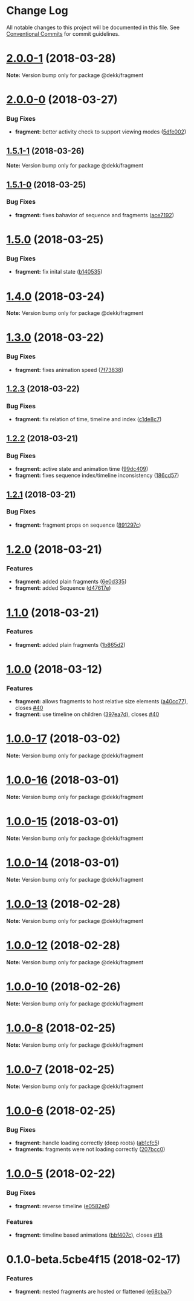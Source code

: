 # Change Log

All notable changes to this project will be documented in this file.
See [Conventional Commits](https://conventionalcommits.org) for commit guidelines.

<a name="2.0.0-1"></a>
# [2.0.0-1](https://github.com/sinnerschrader/dekk/compare/v2.0.0-0...v2.0.0-1) (2018-03-28)




**Note:** Version bump only for package @dekk/fragment

<a name="2.0.0-0"></a>
# [2.0.0-0](https://github.com/sinnerschrader/dekk/compare/v1.5.1-1...v2.0.0-0) (2018-03-27)


### Bug Fixes

* **fragment:** better activity check to support viewing modes ([5dfe002](https://github.com/sinnerschrader/dekk/commit/5dfe002))




<a name="1.5.1-1"></a>
## [1.5.1-1](https://github.com/sinnerschrader/dekk/compare/v1.5.1-0...v1.5.1-1) (2018-03-26)




**Note:** Version bump only for package @dekk/fragment

<a name="1.5.1-0"></a>
## [1.5.1-0](https://github.com/sinnerschrader/dekk/compare/v1.5.0...v1.5.1-0) (2018-03-25)


### Bug Fixes

* **fragment:** fixes bahavior of sequence and fragments ([ace7192](https://github.com/sinnerschrader/dekk/commit/ace7192))




<a name="1.5.0"></a>
# [1.5.0](https://github.com/sinnerschrader/dekk/compare/v1.4.0...v1.5.0) (2018-03-25)


### Bug Fixes

* **fragment:** fix inital state ([b140535](https://github.com/sinnerschrader/dekk/commit/b140535))




<a name="1.4.0"></a>
# [1.4.0](https://github.com/sinnerschrader/dekk/compare/v1.3.0...v1.4.0) (2018-03-24)




**Note:** Version bump only for package @dekk/fragment

<a name="1.3.0"></a>
# [1.3.0](https://github.com/sinnerschrader/dekk/compare/v1.2.3...v1.3.0) (2018-03-22)


### Bug Fixes

* **fragment:** fixes animation speed ([7f73838](https://github.com/sinnerschrader/dekk/commit/7f73838))




<a name="1.2.3"></a>
## [1.2.3](https://github.com/sinnerschrader/dekk/compare/v1.2.2...v1.2.3) (2018-03-22)


### Bug Fixes

* **fragment:** fix relation of time, timeline and index ([c1de8c7](https://github.com/sinnerschrader/dekk/commit/c1de8c7))




<a name="1.2.2"></a>
## [1.2.2](https://github.com/sinnerschrader/dekk/compare/v1.2.1...v1.2.2) (2018-03-21)


### Bug Fixes

* **fragment:** active state and animation time ([99dc409](https://github.com/sinnerschrader/dekk/commit/99dc409))
* **fragment:** fixes sequence index/timeline inconsistency ([186cd57](https://github.com/sinnerschrader/dekk/commit/186cd57))




<a name="1.2.1"></a>
## [1.2.1](https://github.com/sinnerschrader/dekk/compare/v1.2.0...v1.2.1) (2018-03-21)


### Bug Fixes

* **fragment:** fragment props on sequence ([891297c](https://github.com/sinnerschrader/dekk/commit/891297c))




<a name="1.2.0"></a>
# [1.2.0](https://github.com/sinnerschrader/dekk/compare/v1.0.0...v1.2.0) (2018-03-21)


### Features

* **fragment:** added plain fragments ([6e0d335](https://github.com/sinnerschrader/dekk/commit/6e0d335))
* **fragment:** added Sequence ([d47617e](https://github.com/sinnerschrader/dekk/commit/d47617e))




<a name="1.1.0"></a>
# [1.1.0](https://github.com/sinnerschrader/dekk/compare/v1.0.0...v1.1.0) (2018-03-21)


### Features

* **fragment:** added plain fragments ([1b865d2](https://github.com/sinnerschrader/dekk/commit/1b865d2))




<a name="1.0.0"></a>
# [1.0.0](https://github.com/sinnerschrader/dekk/compare/v1.0.0-17...v1.0.0) (2018-03-12)


### Features

* **fragment:** allows fragments to host relative size elements ([a40cc77](https://github.com/sinnerschrader/dekk/commit/a40cc77)), closes [#40](https://github.com/sinnerschrader/dekk/issues/40)
* **fragment:** use timeline on children ([397ea7d](https://github.com/sinnerschrader/dekk/commit/397ea7d)), closes [#40](https://github.com/sinnerschrader/dekk/issues/40)




<a name="1.0.0-17"></a>
# [1.0.0-17](https://github.com/sinnerschrader/dekk/compare/v1.0.0-16...v1.0.0-17) (2018-03-02)




**Note:** Version bump only for package @dekk/fragment

<a name="1.0.0-16"></a>
# [1.0.0-16](https://github.com/sinnerschrader/dekk/compare/v1.0.0-15...v1.0.0-16) (2018-03-01)




**Note:** Version bump only for package @dekk/fragment

<a name="1.0.0-15"></a>
# [1.0.0-15](https://github.com/sinnerschrader/dekk/compare/v1.0.0-14...v1.0.0-15) (2018-03-01)




**Note:** Version bump only for package @dekk/fragment

<a name="1.0.0-14"></a>
# [1.0.0-14](https://github.com/sinnerschrader/dekk/compare/v1.0.0-13...v1.0.0-14) (2018-03-01)




**Note:** Version bump only for package @dekk/fragment

<a name="1.0.0-13"></a>
# [1.0.0-13](https://github.com/sinnerschrader/dekk/compare/v1.0.0-12...v1.0.0-13) (2018-02-28)




**Note:** Version bump only for package @dekk/fragment

<a name="1.0.0-12"></a>
# [1.0.0-12](https://github.com/sinnerschrader/dekk/compare/v1.0.0-11...v1.0.0-12) (2018-02-28)




**Note:** Version bump only for package @dekk/fragment

<a name="1.0.0-10"></a>
# [1.0.0-10](https://github.com/sinnerschrader/dekk/compare/v1.0.0-9...v1.0.0-10) (2018-02-26)




**Note:** Version bump only for package @dekk/fragment

<a name="1.0.0-8"></a>
# [1.0.0-8](https://github.com/sinnerschrader/dekk/compare/v1.0.0-7...v1.0.0-8) (2018-02-25)




**Note:** Version bump only for package @dekk/fragment

<a name="1.0.0-7"></a>
# [1.0.0-7](https://github.com/sinnerschrader/dekk/compare/v1.0.0-6...v1.0.0-7) (2018-02-25)




**Note:** Version bump only for package @dekk/fragment

<a name="1.0.0-6"></a>
# [1.0.0-6](https://github.com/sinnerschrader/dekk/compare/v1.0.0-5...v1.0.0-6) (2018-02-25)


### Bug Fixes

* **fragment:** handle loading correctly (deep roots) ([ab1cfc5](https://github.com/sinnerschrader/dekk/commit/ab1cfc5))
* **fragments:** fragments were not loading correctly ([207bcc0](https://github.com/sinnerschrader/dekk/commit/207bcc0))




<a name="1.0.0-5"></a>
# [1.0.0-5](https://github.com/sinnerschrader/dekk/compare/v1.0.0-4...v1.0.0-5) (2018-02-22)


### Bug Fixes

* **fragment:** reverse timeline ([e0582e6](https://github.com/sinnerschrader/dekk/commit/e0582e6))


### Features

* **fragment:** timeline based animations ([bbf407c](https://github.com/sinnerschrader/dekk/commit/bbf407c)), closes [#18](https://github.com/sinnerschrader/dekk/issues/18)




<a name="0.1.0-beta.5cbe4f15"></a>
# 0.1.0-beta.5cbe4f15 (2018-02-17)


### Features

* **fragment:** nested fragments are hosted or flattened ([e68cba7](https://github.com/sinnerschrader/dekk/commit/e68cba7))
